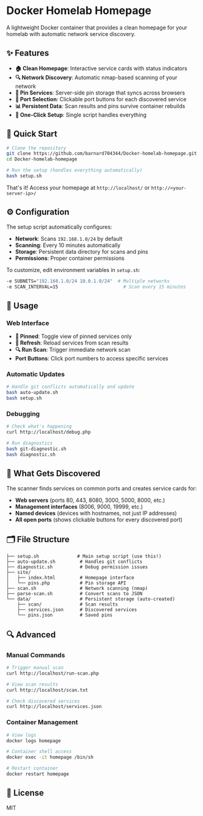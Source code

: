 # Docker Homelab Homepage

A lightweight Docker container that provides a clean homepage for your homelab with automatic network service discovery.

## ✨ Features

- **🏠 Clean Homepage**: Interactive service cards with status indicators
- **🔍 Network Discovery**: Automatic nmap-based scanning of your network
- **📌 Pin Services**: Server-side pin storage that syncs across browsers
- **🔧 Port Selection**: Clickable port buttons for each discovered service
- **📊 Persistent Data**: Scan results and pins survive container rebuilds
- **🎯 One-Click Setup**: Single script handles everything

## 🚀 Quick Start

```bash
# Clone the repository
git clone https://github.com/barnard704344/Docker-homelab-homepage.git
cd Docker-homelab-homepage

# Run the setup (handles everything automatically)
bash setup.sh
```

That's it! Access your homepage at `http://localhost/` or `http://<your-server-ip>/`

## ⚙️ Configuration

The setup script automatically configures:
- **Network**: Scans `192.168.1.0/24` by default
- **Scanning**: Every 10 minutes automatically
- **Storage**: Persistent data directory for scans and pins
- **Permissions**: Proper container permissions

To customize, edit environment variables in `setup.sh`:
```bash
-e SUBNETS="192.168.1.0/24 10.0.1.0/24"  # Multiple networks
-e SCAN_INTERVAL=15                        # Scan every 15 minutes
```

## 🔧 Usage

### Web Interface
- **📌 Pinned**: Toggle view of pinned services only
- **🔄 Refresh**: Reload services from scan results  
- **🔍 Run Scan**: Trigger immediate network scan
- **Port Buttons**: Click port numbers to access specific services

### Automatic Updates
```bash
# Handle git conflicts automatically and update
bash auto-update.sh
bash setup.sh
```

### Debugging
```bash
# Check what's happening
curl http://localhost/debug.php

# Run diagnostics
bash git-diagnostic.sh
bash diagnostic.sh
```

## 📁 What Gets Discovered

The scanner finds services on common ports and creates service cards for:
- **Web servers** (ports 80, 443, 8080, 3000, 5000, 8000, etc.)
- **Management interfaces** (8006, 9000, 19999, etc.) 
- **Named devices** (devices with hostnames, not just IP addresses)
- **All open ports** (shows clickable buttons for every discovered port)

## 🗂️ File Structure

```
├── setup.sh              # Main setup script (use this!)
├── auto-update.sh         # Handles git conflicts
├── diagnostic.sh          # Debug permission issues
├── site/
│   ├── index.html         # Homepage interface
│   └── pins.php           # Pin storage API
├── scan.sh                # Network scanning (nmap)
├── parse-scan.sh          # Convert scans to JSON
└── data/                  # Persistent storage (auto-created)
    ├── scan/              # Scan results
    ├── services.json      # Discovered services
    └── pins.json          # Saved pins
```

## 🔍 Advanced

### Manual Commands
```bash
# Trigger manual scan
curl http://localhost/run-scan.php

# View scan results
curl http://localhost/scan.txt

# Check discovered services
curl http://localhost/services.json
```

### Container Management
```bash
# View logs
docker logs homepage

# Container shell access
docker exec -it homepage /bin/sh

# Restart container
docker restart homepage
```

## 📝 License

MIT